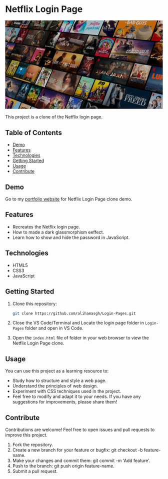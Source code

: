 # Netflix Login Page

![Netflix Clone Screenshot](/Netflix_login/netflix_bg_img.jpg)

This project is a clone of the Netflix login page.

## Table of Contents

- [Demo](#demo)
- [Features](#features)
- [Technologies](#technologies)
- [Getting Started](#getting-started)
- [Usage](#usage)
- [Contribute](#contribute)

## Demo

Go to my [portfolio website](http://alihamas.com/projects/login_pages/netflix_login) for Netflix Login Page clone demo.

## Features

- Recreates the Netflix login page.
- How to made a dark glassmorphism eeffect.
- Learn how to show and hide the password in JavaScript.

## Technologies

- HTML5
- CSS3
- JavaScript

## Getting Started

1. Clone this repository:

   ```bash
   git clone https://github.com/alihamasgh/Login-Pages.git
   ```

2. Close the VS Code/Terminal and Locate the login page folder in `Login-Pages` folder and open in VS Code.

3. Open the `index.html` file of folder in your web browser to view the Netflix Login Page clone.

## Usage

You can use this project as a learning resource to:

- Study how to structure and style a web page.
- Understand the principles of web design.
- Experiment with CSS techniques used in the project.
- Feel free to modify and adapt it to your needs. If you have any suggestions for improvements, please share them!

## Contribute

Contributions are welcome! Feel free to open issues and pull requests to improve this project.

1. Fork the repository.
2. Create a new branch for your feature or bugfix: git checkout -b feature-name.
3. Make your changes and commit them: git commit -m 'Add feature'.
4. Push to the branch: git push origin feature-name.
5. Submit a pull request.
